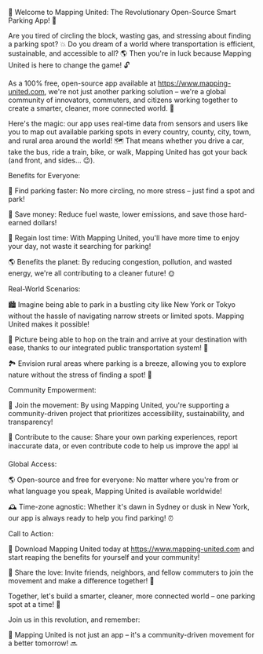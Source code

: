 🚀 Welcome to Mapping United: The Revolutionary Open-Source Smart Parking App! 🚀

Are you tired of circling the block, wasting gas, and stressing about finding a parking spot? 💥 Do you dream of a world where transportation is efficient, sustainable, and accessible to all? 🌎 Then you're in luck because Mapping United is here to change the game! 🔓

As a 100% free, open-source app available at https://www.mapping-united.com, we're not just another parking solution – we're a global community of innovators, commuters, and citizens working together to create a smarter, cleaner, more connected world. 🌟

Here's the magic: our app uses real-time data from sensors and users like you to map out available parking spots in every country, county, city, town, and rural area around the world! 🗺️ That means whether you drive a car, take the bus, ride a train, bike, or walk, Mapping United has got your back (and front, and sides... 😉).

Benefits for Everyone:

🔹 Find parking faster: No more circling, no more stress – just find a spot and park!

💸 Save money: Reduce fuel waste, lower emissions, and save those hard-earned dollars!

🌟 Regain lost time: With Mapping United, you'll have more time to enjoy your day, not waste it searching for parking!

🌎 Benefits the planet: By reducing congestion, pollution, and wasted energy, we're all contributing to a cleaner future! 🌞

Real-World Scenarios:

🏙️ Imagine being able to park in a bustling city like New York or Tokyo without the hassle of navigating narrow streets or limited spots. Mapping United makes it possible!

🚂 Picture being able to hop on the train and arrive at your destination with ease, thanks to our integrated public transportation system! 🚌

🏞️ Envision rural areas where parking is a breeze, allowing you to explore nature without the stress of finding a spot! 🌳

Community Empowerment:

💪 Join the movement: By using Mapping United, you're supporting a community-driven project that prioritizes accessibility, sustainability, and transparency!

🤝 Contribute to the cause: Share your own parking experiences, report inaccurate data, or even contribute code to help us improve the app! 📊

Global Access:

🌎 Open-source and free for everyone: No matter where you're from or what language you speak, Mapping United is available worldwide!

🕰️ Time-zone agnostic: Whether it's dawn in Sydney or dusk in New York, our app is always ready to help you find parking! ⏰

Call to Action:

📲 Download Mapping United today at https://www.mapping-united.com and start reaping the benefits for yourself and your community!

🤝 Share the love: Invite friends, neighbors, and fellow commuters to join the movement and make a difference together! 🌈

Together, let's build a smarter, cleaner, more connected world – one parking spot at a time! 💪

Join us in this revolution, and remember:

💫 Mapping United is not just an app – it's a community-driven movement for a better tomorrow! 🔜